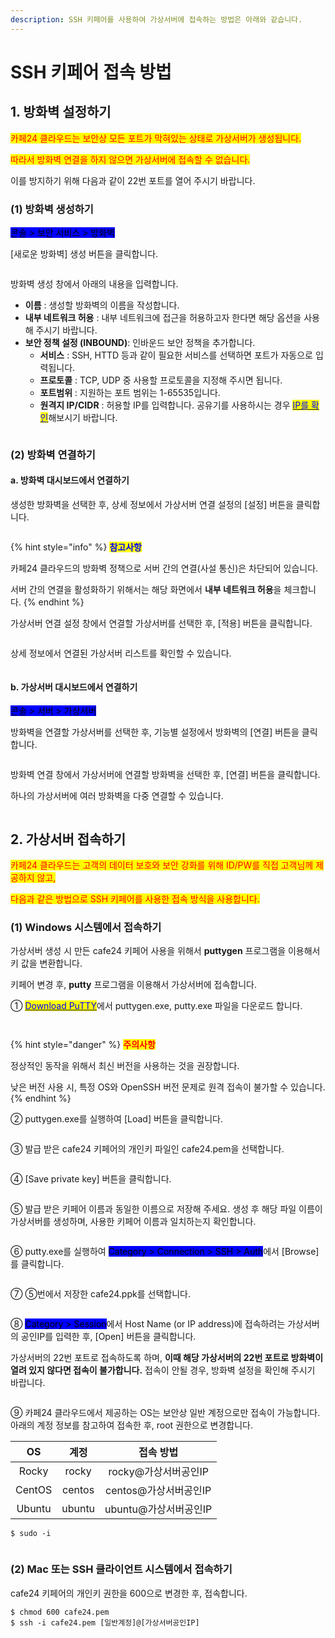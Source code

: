 ```yaml
---
description: SSH 키페어를 사용하여 가상서버에 접속하는 방법은 아래와 같습니다.
---
```


# SSH 키페어 접속 방법

## 1. 방화벽 설정하기

<mark style="color:red;">카페24 클라우드는 보안상 모든 포트가 막혀있는 상태로 가상서버가 생성됩니다.</mark>

<mark style="color:red;">따라서 방화벽 연결을 하지 않으면 가상서버에 접속할 수 없습니다.</mark>&#x20;

이를 방지하기 위해 다음과 같이 22번 포트를 열어 주시기 바랍니다.

### (1) 방화벽 생성하기

<mark style="background-color:blue;">콘솔 > 보안 서비스 > 방화벽</mark>

\[새로운 방화벽] 생성 버튼을 클릭합니다.

<figure><img src="https://filesystem.cafe24.com/hosting/cloud_service/2020/03/12/1817a7ac3176d018f050557ed7fdf19d_1583999970.png" alt=""><figcaption></figcaption></figure>

방화벽 생성 창에서 아래의 내용을 입력합니다.

* **이름** : 생성할 방화벽의 이름을 작성합니다.
* **내부 네트워크 허용** : 내부 네트워크에 접근을 허용하고자 한다면 해당 옵션을 사용해 주시기 바랍니다.
* **보안 정책 설정 (INBOUND)**: 인바운드 보안 정책을 추가합니다.
  * **서비스** : SSH, HTTD 등과 같이 필요한 서비스를 선택하면 포트가 자동으로 입력됩니다.
  * **프로토콜** : TCP, UDP 중 사용할 프로토콜을 지정해 주시면 됩니다.
  * **포트범위** : 지원하는 포트 범위는 1-65535입니다.
  * **원격지 IP/CIDR** : 허용할 IP를 입력합니다. 공유기를 사용하시는 경우 [<mark style="color:blue;">IP를 확인</mark>](http://ifconfig.kr/)해보시기 바랍니다.

<figure><img src="https://filesystem.cafe24.com/hosting/cloud_service/2020/03/12/23201427604e3a110f20a5b34e8d8b07_1584000007.png" alt=""><figcaption></figcaption></figure>





### (2) 방화벽 연결하기

#### a. 방화벽 대시보드에서 연결하기

생성한 방화벽을 선택한 후, 상세 정보에서 가상서버 연결 설정의 \[설정] 버튼을 클릭합니다.

<figure><img src="https://filesystem.cafe24.com/hosting/cloud_service/2021/04/09/ff0f0de0ce6b26de352f3e7f430856b0_1617956074.jpg" alt=""><figcaption></figcaption></figure>

{% hint style="info" %}
<mark style="color:blue;">**참고사항**</mark>

카페24 클라우드의 방화벽 정책으로 서버 간의 연결(사설 통신)은 차단되어 있습니다.

서버 간의 연결을 활성화하기 위해서는 해당 화면에서 **내부 네트워크 허용**을 체크합니다.
{% endhint %}

가상서버 연결 설정 창에서 연결할 가상서버를 선택한 후, \[적용] 버튼을 클릭합니다.

<figure><img src="https://filesystem.cafe24.com/hosting/cloud_service/2020/03/12/cda5e1ad72a8eb1c64d073a9cd70af92_1584000170.png" alt=""><figcaption></figcaption></figure>

상세 정보에서 연결된 가상서버 리스트를 확인할 수 있습니다.

<figure><img src="https://filesystem.cafe24.com/hosting/cloud_service/2020/03/12/6cc2e864828dcaef02d181b328c578a0_1584000193.png" alt=""><figcaption></figcaption></figure>



#### b. 가상서버 대시보드에서 연결하기

<mark style="background-color:blue;">콘솔 > 서버 > 가상서버</mark>

방화벽을 연결할 가상서버를 선택한 후, 기능별 설정에서 방화벽의 \[연결] 버튼을 클릭합니다.

<figure><img src="https://filesystem.cafe24.com/hosting/cloud_service/2020/03/12/2efc9f9424ce7aaaab9788205b441ac4_1584002222.png" alt=""><figcaption></figcaption></figure>

방화벽 연결 창에서 가상서버에 연결할 방화벽을 선택한 후, \[연결] 버튼을 클릭합니다.

하나의 가상서버에 여러 방화벽을 다중 연결할 수 있습니다.

<figure><img src="https://filesystem.cafe24.com/hosting/cloud_service/2022/06/15/debb70798d1bf047d0df9ecfcf0d70ee_1655252381.jpg" alt=""><figcaption></figcaption></figure>







## 2. 가상서버 접속하기

<mark style="color:red;">카페24 클라우드는 고객의 데이터 보호와 보안 강화를 위해 ID/PW를 직접 고객님께 제공하지 않고,</mark>

<mark style="color:red;">다음과 같은 방법으로 SSH 키페어를 사용한 접속 방식을 사용합니다.</mark>

### (1) Windows 시스템에서 접속하기

가상서버 생성 시 만든 cafe24 키페어 사용을 위해서 **puttygen** 프로그램을 이용해서 키 값을 변환합니다.&#x20;

키페어 변경 후, **putty** 프로그램을 이용해서 가상서버에 접속합니다.&#x20;

① [<mark style="color:blue;">Download PuTTY</mark>](https://www.chiark.greenend.org.uk/\~sgtatham/putty/latest.html)에서 puttygen.exe, putty.exe 파일을 다운로드 합니다.

<figure><img src="https://filesystem.cafe24.com/hosting/cloud_service/2022/06/17/45c66d948d8dddbae87be60be6120f07_1655455874.jpg" alt=""><figcaption></figcaption></figure>

<figure><img src="https://filesystem.cafe24.com/hosting/cloud_service/2022/06/17/96afd66b852df89687e680ad034e410a_1655455886.jpg" alt=""><figcaption></figcaption></figure>

{% hint style="danger" %}
<mark style="color:red;">**주의사항**</mark>

정상적인 동작을 위해서 최신 버전을 사용하는 것을 권장합니다.

낮은 버전 사용 시, 특정 OS와 OpenSSH 버전 문제로 원격 접속이 불가할 수 있습니다.
{% endhint %}

② puttygen.exe를 실행하여 \[Load] 버튼을 클릭합니다.

<figure><img src="https://filesystem.cafe24.com/hosting/cloud_service/2020/12/04/a236b19d56cac8dc13233c7cac79fc3f_1607068573.png" alt=""><figcaption></figcaption></figure>

③ 발급 받은 cafe24 키페어의 개인키 파일인 cafe24.pem을 선택합니다.

<figure><img src="https://filesystem.cafe24.com/hosting/cloud_service/2020/12/04/3d78217fccfd38b632f55a17ada81cb9_1607068629.png" alt=""><figcaption></figcaption></figure>

④ \[Save private key] 버튼을 클릭합니다.

<figure><img src="https://filesystem.cafe24.com/hosting/cloud_service/2020/12/04/0ba531f4b03f3aac470780f640fb1e37_1607068666.png" alt=""><figcaption></figcaption></figure>

⑤ 발급 받은 키페어 이름과 동일한 이름으로 저장해 주세요. 생성 후 해당 파일 이름이 가상서버를 생성하며, 사용한 키페어 이름과 일치하는지 확인합니다.

<figure><img src="https://filesystem.cafe24.com/hosting/cloud_service/2021/03/29/cd22ed2035c0f97b411572d4a69b9338_1616977384.png" alt=""><figcaption></figcaption></figure>

⑥ putty.exe를 실행하여 <mark style="background-color:blue;">Category > Connection > SSH > Auth</mark>에서 \[Browse]를 클릭합니다.

<figure><img src="https://filesystem.cafe24.com/hosting/cloud_service/2020/12/04/a59a46807d59670bb2269d4314261084_1607068767.png" alt=""><figcaption></figcaption></figure>

⑦ ⑤번에서 저장한 cafe24.ppk를 선택합니다.

<figure><img src="https://filesystem.cafe24.com/hosting/cloud_service/2020/12/04/022ec530dd5c22339e2001a68f962868_1607068800.png" alt=""><figcaption></figcaption></figure>

⑧ <mark style="background-color:blue;">Category > Session</mark>에서 Host Name (or IP address)에 접속하려는 가상서버의 공인IP를 입력한 후, \[Open] 버튼을 클릭합니다.

가상서버의 22번 포트로 접속하도록 하며, **이때 해당 가상서버의 22번 포트로 방화벽이 열려 있지 않다면 접속이 불가합니다.** 접속이 안될 경우, 방화벽 설정을 확인해 주시기 바랍니다.

<figure><img src="https://filesystem.cafe24.com/hosting/cloud_service/2021/07/30/26974cad5c741f06794cd0e4113ba377_1627625855.png" alt=""><figcaption></figcaption></figure>

⑨ 카페24 클라우드에서 제공하는 OS는 보안상 일반 계정으로만 접속이 가능합니다. 아래의 계정 정보를 참고하여 접속한 후, root 권한으로 변경합니다.

|   OS   |   계정   |      접속 방법      |
| :----: | :----: | :-------------: |
|  Rocky |  rocky |  rocky@가상서버공인IP |
| CentOS | centos | centos@가상서버공인IP |
| Ubuntu | ubuntu | ubuntu@가상서버공인IP |

```shell-session
$ sudo -i
```

<figure><img src="https://filesystem.cafe24.com/hosting/cloud_service/2020/02/21/c1430ed520c82eb27629c225aea9174c_1582268758.png" alt=""><figcaption></figcaption></figure>





### (2) Mac 또는 SSH 클라이언트 시스템에서 접속하기

cafe24 키페어의 개인키 권한을 600으로 변경한 후, 접속합니다.

```shell-session
$ chmod 600 cafe24.pem
$ ssh -i cafe24.pem [일반계정]@[가상서버공인IP]
```

<figure><img src="https://filesystem.cafe24.com/hosting/cloud_service/2021/07/30/4f0bbaf45d5dae00d470e2181c73a241_1627625875.png" alt=""><figcaption></figcaption></figure>
